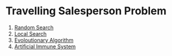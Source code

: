 # Travelling Salesperson Problem

 1. [Random Search](https://vle.aston.ac.uk/bbcswebdav/pid-1421522-dt-content-rid-8837689_1/courses/2018_CS3910/cs3910-lab-1.pdf)
 2. [Local Search](https://vle.aston.ac.uk/bbcswebdav/pid-1421524-dt-content-rid-8837061_1/courses/2018_CS3910/2018_CS3910_ImportedContent_20180927095813/cs3910-lab-2.pdf)
 3. [Evoloutionary Algorithm](https://vle.aston.ac.uk/bbcswebdav/pid-1421527-dt-content-rid-8837065_1/courses/2018_CS3910/2018_CS3910_ImportedContent_20180927095813/cs3910-lab-5_2017.pdf)
 4. [Artificial Immune System](https://vle.aston.ac.uk/bbcswebdav/pid-1421526-dt-content-rid-8837052_1/courses/2018_CS3910/2018_CS3910_ImportedContent_20180927095813/cs3910-lab-4.pdf)

 